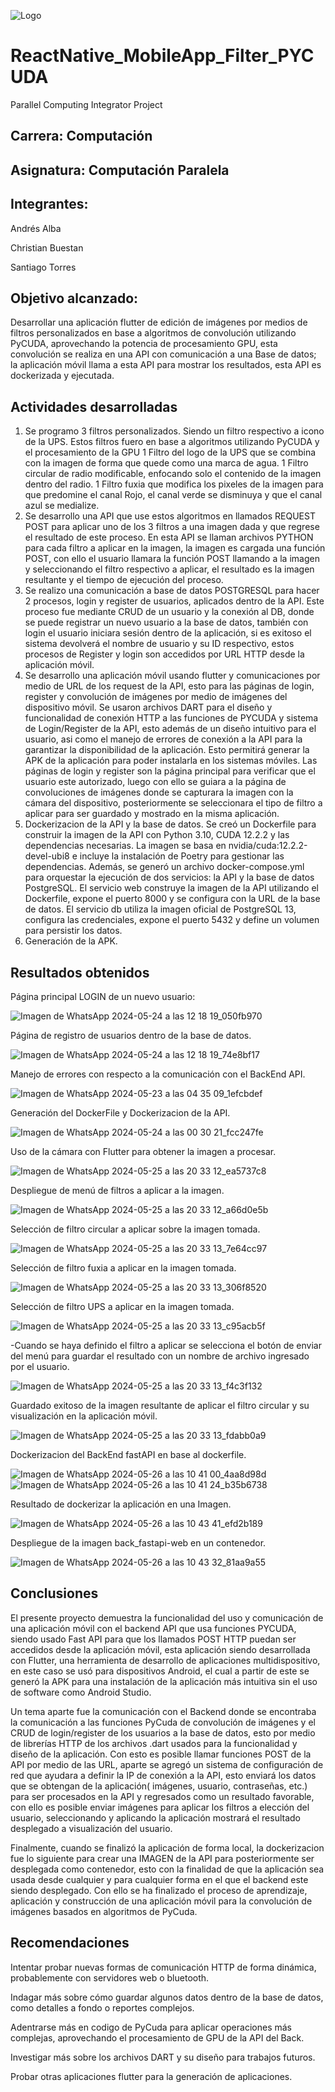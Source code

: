 ![Logo](https://github.com/CosmicAdc/Flutter_MobileApp_Filter_PYCUDA/assets/84852007/12a82279-0ac6-45bc-95a6-76ea53c9eaf6)

# ReactNative_MobileApp_Filter_PYCUDA
 Parallel Computing Integrator Project

 ## Carrera: Computación

 ## Asignatura: Computación Paralela

 ## Integrantes:

 Andrés Alba
  
 Christian Buestan

 Santiago Torres



 ## Objetivo alcanzado: 
Desarrollar una aplicación flutter de edición de imágenes por medios de filtros personalizados en base a algoritmos de convolución utilizando PyCUDA, aprovechando la potencia de procesamiento GPU, esta convolución se realiza en una API con comunicación a una Base de datos; la aplicación móvil llama a esta API para mostrar los resultados, esta API es dockerizada y ejecutada.

## Actividades desarrolladas
1. Se programo 3 filtros personalizados. Siendo un filtro respectivo a icono de la UPS. Estos filtros fuero en base a algoritmos utilizando PyCUDA y el procesamiento de la GPU
   1 Filtro del logo de la UPS que se combina con la imagen de forma que quede como una marca de agua.
   1 Filtro circular de radio modificable, enfocando solo el contenido de la imagen dentro del radio.
   1 Filtro fuxia que modifica los pixeles de la imagen para que predomine el canal Rojo, el canal verde se disminuya y que el canal azul se medialize.
3. Se desarrollo una API que use estos algoritmos en llamados REQUEST POST para aplicar uno de los 3 filtros a una imagen dada y que regrese el resultado de este proceso.
   En esta API se llaman archivos PYTHON para cada filtro a aplicar en la imagen, la imagen es cargada una función POST, con ello el usuario llamara la función POST llamando a la imagen y seleccionando el filtro respectivo a aplicar, el resultado es la imagen resultante y el tiempo de ejecución del proceso.
5. Se realizo una comunicación a base de datos POSTGRESQL para hacer 2 procesos, login y register de usuarios, aplicados dentro de la API.
   Este proceso fue mediante CRUD de un usuario y la conexión al DB, donde se puede registrar un nuevo usuario a la base de datos, también con login el usuario iniciara sesión dentro de la aplicación, si es exitoso el sistema devolverá el nombre de usuario y su ID respectivo, estos procesos de Register y login son accedidos por URL HTTP desde la aplicación móvil.
7. Se desarrollo una aplicación móvil usando flutter y comunicaciones por medio de URL de los request de la API, esto para las páginas de login, register y convolución de imágenes por medio de imágenes del dispositivo móvil.
   Se usaron archivos DART para el diseño y funcionalidad de conexión HTTP a las funciones de PYCUDA y sistema de Login/Register de la API, esto además de un diseño intuitivo para el usuario, asi como el manejo de errores de conexión a la API para la garantizar la disponibilidad de la aplicación. Esto permitirá generar la APK de la aplicación para poder instalarla en los sistemas móviles. Las páginas de login y register son la página principal para verificar que el usuario este autorizado, luego con ello se guiara a la página de convoluciones de imágenes donde se capturara la imagen con la cámara del dispositivo, posteriormente se seleccionara el tipo de filtro a aplicar para ser guardado y mostrado en la misma aplicación.
9. Dockerizacion de la API y la base de datos.
   Se creó un Dockerfile para construir la imagen de la API con Python 3.10, CUDA 12.2.2 y las dependencias necesarias. La imagen se basa en nvidia/cuda:12.2.2-devel-ubi8 e incluye la instalación de Poetry para gestionar las dependencias.
   Además, se generó un archivo docker-compose.yml para orquestar la ejecución de dos servicios: la API y la base de datos PostgreSQL.
   El servicio web construye la imagen de la API utilizando el Dockerfile, expone el puerto 8000 y se configura con la URL de la base de datos.
   El servicio db utiliza la imagen oficial de PostgreSQL 13, configura las credenciales, expone el puerto 5432 y define un volumen para persistir los datos.
10. Generación de la APK.

## Resultados obtenidos
Página principal LOGIN de un nuevo usuario:

![Imagen de WhatsApp 2024-05-24 a las 12 18 19_050fb970](https://github.com/CosmicAdc/Flutter_MobileApp_Filter_PYCUDA/assets/84852007/358f772a-0763-4332-9fa8-b1a9d69be423)

Página de registro de usuarios dentro de la base de datos.

![Imagen de WhatsApp 2024-05-24 a las 12 18 19_74e8bf17](https://github.com/CosmicAdc/Flutter_MobileApp_Filter_PYCUDA/assets/84852007/a3457e1e-8e60-45ed-b2ca-27a25081312b)

Manejo de errores con respecto a la comunicación con el BackEnd API.

![Imagen de WhatsApp 2024-05-23 a las 04 35 09_1efcbdef](https://github.com/CosmicAdc/Flutter_MobileApp_Filter_PYCUDA/assets/84852007/3b477b5a-4268-453f-9ef0-4f6fbadd1908)

Generación del DockerFile y Dockerizacion de la API.

![Imagen de WhatsApp 2024-05-24 a las 00 30 21_fcc247fe](https://github.com/CosmicAdc/Flutter_MobileApp_Filter_PYCUDA/assets/84852007/726118c7-b3d9-4ef9-b0e9-648d4a1bae56)


Uso de la cámara con Flutter para obtener la imagen a procesar.

![Imagen de WhatsApp 2024-05-25 a las 20 33 12_ea5737c8](https://github.com/CosmicAdc/Flutter_MobileApp_Filter_PYCUDA/assets/84852007/79539900-5924-4e02-947f-a345f1646e1d)

Despliegue de menú de filtros a aplicar a la imagen.

![Imagen de WhatsApp 2024-05-25 a las 20 33 12_a66d0e5b](https://github.com/CosmicAdc/Flutter_MobileApp_Filter_PYCUDA/assets/84852007/e65a869d-289c-4c30-b2fd-10a8de175836)


Selección de filtro circular a aplicar sobre la imagen tomada.

![Imagen de WhatsApp 2024-05-25 a las 20 33 13_7e64cc97](https://github.com/CosmicAdc/Flutter_MobileApp_Filter_PYCUDA/assets/84852007/ac13300a-b263-4110-b39b-604b09b07aae)


Selección de filtro fuxia a aplicar en la imagen tomada.

![Imagen de WhatsApp 2024-05-25 a las 20 33 13_306f8520](https://github.com/CosmicAdc/Flutter_MobileApp_Filter_PYCUDA/assets/84852007/a7f0b91a-daae-43ad-a306-7518f6b5abcb)


Selección de filtro UPS a aplicar en la imagen tomada.

![Imagen de WhatsApp 2024-05-25 a las 20 33 13_c95acb5f](https://github.com/CosmicAdc/Flutter_MobileApp_Filter_PYCUDA/assets/84852007/e1f77451-e2bc-4704-a492-0ec699168090)


-Cuando se haya definido el filtro a aplicar se selecciona el botón de enviar del menú para guardar el resultado con un nombre de archivo ingresado por el usuario.

![Imagen de WhatsApp 2024-05-25 a las 20 33 13_f4c3f132](https://github.com/CosmicAdc/Flutter_MobileApp_Filter_PYCUDA/assets/84852007/220d9748-4cff-432b-b08a-32fabe512b2a)


Guardado exitoso de la imagen resultante de aplicar el filtro circular y su visualización en la aplicación móvil.

![Imagen de WhatsApp 2024-05-25 a las 20 33 13_fdabb0a9](https://github.com/CosmicAdc/Flutter_MobileApp_Filter_PYCUDA/assets/84852007/b507fe6f-f999-4508-8ee3-ec3ab9a04f86)

Dockerizacion del BackEnd fastAPI en base al dockerfile.

![Imagen de WhatsApp 2024-05-26 a las 10 41 00_4aa8d98d](https://github.com/CosmicAdc/Flutter_MobileApp_Filter_PYCUDA/assets/84852007/d4cc8865-beff-46e3-8560-1c33d657c4d1)
![Imagen de WhatsApp 2024-05-26 a las 10 41 24_b35b6738](https://github.com/CosmicAdc/Flutter_MobileApp_Filter_PYCUDA/assets/84852007/02eb5044-fd88-4907-a76b-428eead9b6b5)

Resultado de dockerizar la aplicación en una Imagen.

![Imagen de WhatsApp 2024-05-26 a las 10 43 41_efd2b189](https://github.com/CosmicAdc/Flutter_MobileApp_Filter_PYCUDA/assets/84852007/0ff674ef-383b-43ec-8c4d-a9ee7e28270a)

Despliegue de la imagen back_fastapi-web en un contenedor.

![Imagen de WhatsApp 2024-05-26 a las 10 43 32_81aa9a55](https://github.com/CosmicAdc/Flutter_MobileApp_Filter_PYCUDA/assets/84852007/9d34d8e7-5ad5-4e5a-ba8d-2021026c1473)


## Conclusiones 

El presente proyecto demuestra la funcionalidad del uso y comunicación de una aplicación móvil con el backend API que usa funciones PYCUDA, siendo usado Fast API para que los llamados POST HTTP puedan ser accedidos desde la aplicación móvil, esta aplicación siendo desarrollada con Flutter, una herramienta de desarrollo de aplicaciones multidispositivo, en este caso se usó para dispositivos Android, el cual a partir de este se generó la APK para una instalación de la aplicación más intuitiva sin el uso de software como Android Studio.

Un tema aparte fue la comunicación con el Backend donde se encontraba la comunicación a las funciones PyCuda de convolución de imágenes y el CRUD de login/register de los usuarios a la base de datos, esto por medio de librerías HTTP de los archivos .dart usados para la funcionalidad y diseño de la aplicación. Con esto es posible llamar funciones POST de la API por medio de las URL, aparte se agregó un sistema de configuración de red que ayudara a definir la IP de conexión a la API, esto enviará los datos que se obtengan de la aplicación( imágenes, usuario, contraseñas, etc.) para ser procesados en la API y regresados como un resultado favorable, con ello es posible enviar imágenes para aplicar los filtros a elección del usuario, seleccionando y aplicando la aplicación mostrará el resultado desplegado a visualización del usuario.

Finalmente, cuando se finalizó la aplicación de forma local, la dockerizacion fue lo siguiente para crear una IMAGEN de la API para posteriormente ser desplegada como contenedor, esto con la finalidad de que la aplicación sea usada desde cualquier y para cualquier forma en el que el backend este siendo desplegado. Con ello se ha finalizado el proceso de aprendizaje, aplicación y construcción de una aplicación móvil para la convolución de imágenes basados en algoritmos de PyCuda.


## Recomendaciones

Intentar probar nuevas formas de comunicación HTTP de forma dinámica, probablemente con servidores web o bluetooth.

Indagar más sobre cómo guardar algunos datos dentro de la base de datos, como detalles a fondo o reportes complejos.

Adentrarse más en codigo de PyCuda para aplicar operaciones más complejas, aprovechando el procesamiento de GPU de la API del Back.

Investigar más sobre los archivos DART y su diseño para trabajos futuros.

Probar otras aplicaciones flutter para la generación de aplicaciones.
